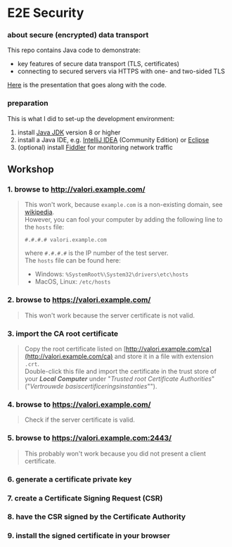 # E2E Security
### about secure (encrypted) data transport

This repo contains Java code to demonstrate:
* key features of secure data transport (TLS, certificates)
* connecting to secured servers via HTTPS with one- and two-sided TLS

[Here](https://slides.com/robbosman/e2e-security/) is the presentation that goes along with the code.

### preparation
This is what I did to set-up the development environment:
1) install [Java JDK](https://www.oracle.com/technetwork/java/javase/downloads/index.html) version 8 or higher
1) install a Java IDE, e.g. [IntelliJ IDEA](https://www.jetbrains.com/idea/) (Community Edition) or [Eclipse](https://www.eclipse.org/downloads/)
1) (optional) install [Fiddler](https://www.telerik.com/download/fiddler/) for monitoring network traffic

## Workshop

### 1. browse to http://valori.example.com/
> This won't work, because `example.com` is a non-existing domain, see [wikipedia](https://en.wikipedia.org/wiki/Example.com).\
> However, you can fool your computer by adding the following line to the `hosts` file:
>
> ```#.#.#.# valori.example.com```
> 
> where `#.#.#.#` is the IP number of the test server.\
> The `hosts` file can be found here:
> * Windows: `%SystemRoot%\System32\drivers\etc\hosts`
> * MacOS, Linux: `/etc/hosts`

### 2. browse to https://valori.example.com/
> This won't work because the server certificate is not valid.

### 3. import the CA root certificate
> Copy the root certificate listed on [http://valori.example.com/ca](http://valori.example.com/ca) and store it in a file with extension `.crt`.\
> Double-click this file and import the certificate in the trust store of your **_Local Computer_** under "_Trusted root Certificate Authorities_" ("_Vertrouwde basiscertificeringsinstanties_"").

### 4. browse to https://valori.example.com/
> Check if the server certificate is valid.

### 5. browse to https://valori.example.com:2443/
> This probably won't work because you did not present a client certificate.

### 6. generate a certificate private key
### 7. create a Certificate Signing Request (CSR)
### 8. have the CSR signed by the Certificate Authority
### 9. install the signed certificate in your browser
